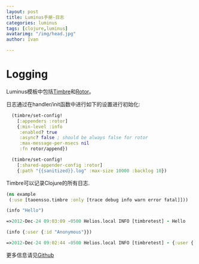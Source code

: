 ```yaml
---
layout: post
title: Luminus手册-日志
categories: luminus
tags: [clojure,luminus]
avatarimg: "/img/head.jpg"
author: Ivan

---
```


Logging
=======

Luminus模板中包括[Timbre](https://github.com/ptaoussanis/timbre)和[Rotor](https://bitbucket.org/postspectacular/rotor)。

日志通过在handler/init函数中进行如下的设置进行初始化:

```clojure
  (timbre/set-config!
    [:appenders :rotor]
    {:min-level :info
     :enabled? true
     :async? false ; should be always false for rotor
     :max-message-per-msecs nil
     :fn rotor/append})

  (timbre/set-config!
    [:shared-appender-config :rotor]
    {:path "{{sanitized}}.log" :max-size 10000 :backlog 10})
```

Timbre可以记录Clojure的所有日志.

```clojure
(ns example
 (:use [taoensso.timbre :only [trace debug info warn error fatal]]))

(info "Hello")

=>2012-Dec-24 09:03:09 -0500 Helios.local INFO [timbretest] - Hello

(info {:user {:id "Anonymous"}})

=>2012-Dec-24 09:02:44 -0500 Helios.local INFO [timbretest] - {:user {:id "Anonymous"}}
```

更多信息请见[Github](https://github.com/ptaoussanis/timbre)

